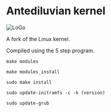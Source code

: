 Antediluvian kernel
====================
![LoGo](http://repo.vinlark.info/antediluvian/logo.PNG)

A fork of the Linux kernel. 

Compiled using the 5 step program.

``make modules``

``make modules_install``

``sudo make install``

``sudo update-initramfs -c -k (version)``

``sudo update-grub``

